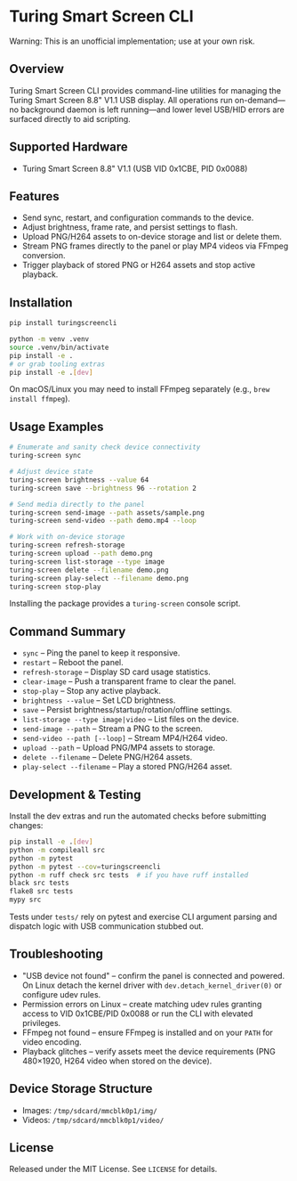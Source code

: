# Turing Smart Screen CLI

Warning: This is an unofficial implementation; use at your own risk.

## Overview

Turing Smart Screen CLI provides command-line utilities for managing the Turing Smart Screen 8.8" V1.1 USB display. All operations run on-demand—no background daemon is left running—and lower level USB/HID errors are surfaced directly to aid scripting.

## Supported Hardware

- Turing Smart Screen 8.8" V1.1 (USB VID 0x1CBE, PID 0x0088)

## Features

- Send sync, restart, and configuration commands to the device.
- Adjust brightness, frame rate, and persist settings to flash.
- Upload PNG/H264 assets to on-device storage and list or delete them.
- Stream PNG frames directly to the panel or play MP4 videos via FFmpeg conversion.
- Trigger playback of stored PNG or H264 assets and stop active playback.

## Installation

```bash
pip install turingscreencli

python -m venv .venv
source .venv/bin/activate
pip install -e .
# or grab tooling extras
pip install -e .[dev]
```

On macOS/Linux you may need to install FFmpeg separately (e.g., `brew install ffmpeg`).

## Usage Examples

```bash
# Enumerate and sanity check device connectivity
turing-screen sync

# Adjust device state
turing-screen brightness --value 64
turing-screen save --brightness 96 --rotation 2

# Send media directly to the panel
turing-screen send-image --path assets/sample.png
turing-screen send-video --path demo.mp4 --loop

# Work with on-device storage
turing-screen refresh-storage
turing-screen upload --path demo.png
turing-screen list-storage --type image
turing-screen delete --filename demo.png
turing-screen play-select --filename demo.png
turing-screen stop-play
```

Installing the package provides a `turing-screen` console script.

## Command Summary

- `sync` – Ping the panel to keep it responsive.
- `restart` – Reboot the panel.
- `refresh-storage` – Display SD card usage statistics.
- `clear-image` – Push a transparent frame to clear the panel.
- `stop-play` – Stop any active playback.
- `brightness --value` – Set LCD brightness.
- `save` – Persist brightness/startup/rotation/offline settings.
- `list-storage --type image|video` – List files on the device.
- `send-image --path` – Stream a PNG to the screen.
- `send-video --path [--loop]` – Stream MP4/H264 video.
- `upload --path` – Upload PNG/MP4 assets to storage.
- `delete --filename` – Delete PNG/H264 assets.
- `play-select --filename` – Play a stored PNG/H264 asset.

## Development & Testing

Install the dev extras and run the automated checks before submitting changes:

```bash
pip install -e .[dev]
python -m compileall src
python -m pytest
python -m pytest --cov=turingscreencli
python -m ruff check src tests  # if you have ruff installed
black src tests
flake8 src tests
mypy src
```

Tests under `tests/` rely on pytest and exercise CLI argument parsing and dispatch logic with USB communication stubbed out.

## Troubleshooting

- "USB device not found" – confirm the panel is connected and powered. On Linux detach the kernel driver with `dev.detach_kernel_driver(0)` or configure udev rules.
- Permission errors on Linux – create matching udev rules granting access to VID 0x1CBE/PID 0x0088 or run the CLI with elevated privileges.
- FFmpeg not found – ensure FFmpeg is installed and on your `PATH` for video encoding.
- Playback glitches – verify assets meet the device requirements (PNG 480×1920, H264 video when stored on the device).

## Device Storage Structure

- Images: `/tmp/sdcard/mmcblk0p1/img/`
- Videos: `/tmp/sdcard/mmcblk0p1/video/`

## License

Released under the MIT License. See `LICENSE` for details.
